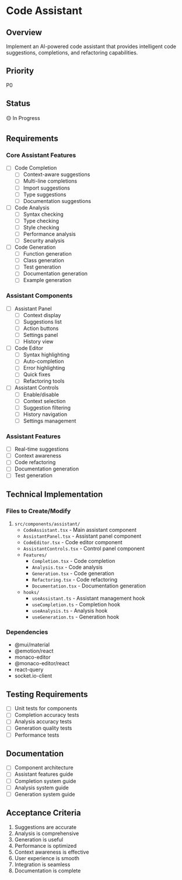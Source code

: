 # Code Assistant

## Overview
Implement an AI-powered code assistant that provides intelligent code suggestions, completions, and refactoring capabilities.

## Priority
P0

## Status
🟡 In Progress

## Requirements

### Core Assistant Features
- [ ] Code Completion
  - [ ] Context-aware suggestions
  - [ ] Multi-line completions
  - [ ] Import suggestions
  - [ ] Type suggestions
  - [ ] Documentation suggestions
- [ ] Code Analysis
  - [ ] Syntax checking
  - [ ] Type checking
  - [ ] Style checking
  - [ ] Performance analysis
  - [ ] Security analysis
- [ ] Code Generation
  - [ ] Function generation
  - [ ] Class generation
  - [ ] Test generation
  - [ ] Documentation generation
  - [ ] Example generation

### Assistant Components
- [ ] Assistant Panel
  - [ ] Context display
  - [ ] Suggestions list
  - [ ] Action buttons
  - [ ] Settings panel
  - [ ] History view
- [ ] Code Editor
  - [ ] Syntax highlighting
  - [ ] Auto-completion
  - [ ] Error highlighting
  - [ ] Quick fixes
  - [ ] Refactoring tools
- [ ] Assistant Controls
  - [ ] Enable/disable
  - [ ] Context selection
  - [ ] Suggestion filtering
  - [ ] History navigation
  - [ ] Settings management

### Assistant Features
- [ ] Real-time suggestions
- [ ] Context awareness
- [ ] Code refactoring
- [ ] Documentation generation
- [ ] Test generation

## Technical Implementation

### Files to Create/Modify
1. `src/components/assistant/`
   - `CodeAssistant.tsx` - Main assistant component
   - `AssistantPanel.tsx` - Assistant panel component
   - `CodeEditor.tsx` - Code editor component
   - `AssistantControls.tsx` - Control panel component
   - `Features/`
     - `Completion.tsx` - Code completion
     - `Analysis.tsx` - Code analysis
     - `Generation.tsx` - Code generation
     - `Refactoring.tsx` - Code refactoring
     - `Documentation.tsx` - Documentation generation
   - `hooks/`
     - `useAssistant.ts` - Assistant management hook
     - `useCompletion.ts` - Completion hook
     - `useAnalysis.ts` - Analysis hook
     - `useGeneration.ts` - Generation hook

### Dependencies
- @mui/material
- @emotion/react
- monaco-editor
- @monaco-editor/react
- react-query
- socket.io-client

## Testing Requirements
- [ ] Unit tests for components
- [ ] Completion accuracy tests
- [ ] Analysis accuracy tests
- [ ] Generation quality tests
- [ ] Performance tests

## Documentation
- [ ] Component architecture
- [ ] Assistant features guide
- [ ] Completion system guide
- [ ] Analysis system guide
- [ ] Generation system guide

## Acceptance Criteria
1. Suggestions are accurate
2. Analysis is comprehensive
3. Generation is useful
4. Performance is optimized
5. Context awareness is effective
6. User experience is smooth
7. Integration is seamless
8. Documentation is complete 